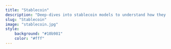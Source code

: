 ```yaml
---
title: "Stablecoin"
description: "Deep-dives into stablecoin models to understand how they work and how sturdy are they"
slug: "Stablecoin"
image: "stablecoin.jpg"
style:
    background: "#10b981"
    color: "#fff"
---
```

